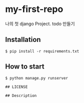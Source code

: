 # my-first-repo

나의 첫 django Project. todo 만들기

## Installation

```shell
$ pip install -r requirements.txt
```

## How to start

```shell
$ python manage.py runserver

## LICENSE

## Description
